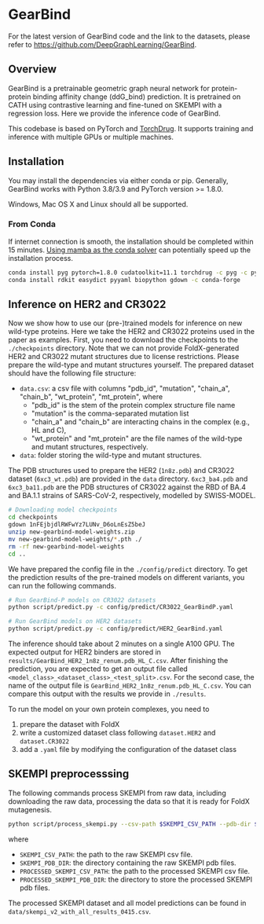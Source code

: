 # GearBind

For the latest version of GearBind code and the link to the datasets, please refer to https://github.com/DeepGraphLearning/GearBind.

## Overview

GearBind is a pretrainable geometric graph neural network for protein-protein binding affinity change (ddG_bind) prediction.
It is pretrained on CATH using contrastive learning and fine-tuned on SKEMPI with a regression loss.
Here we provide the inference code of GearBind.

This codebase is based on PyTorch and [TorchDrug]. It supports training and inference with multiple GPUs or multiple machines.

[TorchDrug]: https://github.com/DeepGraphLearning/torchdrug

## Installation

You may install the dependencies via either conda or pip. Generally, GearBind works
with Python 3.8/3.9 and PyTorch version >= 1.8.0.

Windows, Mac OS X and Linux should all be supported.

### From Conda

If internet connection is smooth, the installation should be completed within 15 minutes.
[Using mamba as the conda solver](https://www.anaconda.com/blog/a-faster-conda-for-a-growing-community) can potentially speed up the installation process.

```bash
conda install pyg pytorch=1.8.0 cudatoolkit=11.1 torchdrug -c pyg -c pytorch -c conda-forge
conda install rdkit easydict pyyaml biopython gdown -c conda-forge
```


## Inference on HER2 and CR3022

Now we show how to use our (pre-)trained models for inference on new wild-type proteins.
Here we take the HER2 and CR3022 proteins used in the paper as examples.
First, you need to download the checkpoints to the `./checkpoints` directory.
Note that we can not provide FoldX-generated HER2 and CR3022 mutant structures due to license restrictions.
Please prepare the wild-type and mutant structures yourself.
The prepared dataset should have the following file structure:

- `data.csv`: a csv file with columns "pdb_id", "mutation", "chain_a", "chain_b", "wt_protein", "mt_protein", where
    - "pdb_id" is the stem of the protein complex structure file name
    - "mutation" is the comma-separated mutation list
    - "chain_a" and "chain_b" are interacting chains in the complex (e.g., HL and C),
    - "wt_protein" and "mt_protein" are the file names of the wild-type and mutant structures, respectively.
- `data`: folder storing the wild-type and mutant structures.

The PDB structures used to prepare the HER2 (`1n8z.pdb`) and CR3022 dataset (`6xc3_wt.pdb`) are provided in the `data` directory.
`6xc3_ba4.pdb` and `6xc3_ba11.pdb` are the PDB structures of CR3022 against the RBD of BA.4 and BA.1.1 strains of SARS-CoV-2, respectively, modelled by SWISS-MODEL.

```bash
# Downloading model checkpoints
cd checkpoints
gdown 1nFEjbjdlRWFwYz7LUNv_D6oLnEsZ5beJ
unzip new-gearbind-model-weights.zip
mv new-gearbind-model-weights/*.pth ./
rm -rf new-gearbind-model-weights
cd ..
```

We have prepared the config file in the `./config/predict` directory.
To get the prediction results of the pre-trained models on different variants, you can run the following commands.

```bash
# Run GearBind-P models on CR3022 datasets
python script/predict.py -c config/predict/CR3022_GearBindP.yaml

# Run GearBind models on HER2 datasets
python script/predict.py -c config/predict/HER2_GearBind.yaml
```

The inference should take about 2 minutes on a single A100 GPU. The expected output for HER2 binders are stored in `results/GearBind_HER2_1n8z_renum.pdb_HL_C.csv`.
After finishing the prediction, you are expected to get an output file called `<model_class>_<dataset_class>_<test_split>.csv`.
For the second case, the name of the output file is `GearBind_HER2_1n8z_renum.pdb_HL_C.csv`.
You can compare this output with the results we provide in `./results`.

To run the model on your own protein complexes, you need to
1. prepare the dataset with FoldX
2. write a customized dataset class following `dataset.HER2` and `dataset.CR3022`
3. add a `.yaml` file by modifying the configuration of the dataset class


## SKEMPI preprocesssing

The following commands process SKEMPI from raw data, including downloading the raw data, processing the data so that it is ready for FoldX mutagenesis.

```bash
python script/process_skempi.py --csv-path $SKEMPI_CSV_PATH --pdb-dir $SKEMPI_PDB_DIR --output-csv-path $PROCESSED_SKEMPI_CSV_PATH --output-pdb-dir $PROCESSED_SKEMPI_PDB_DIR --no-repair
```

where
- `SKEMPI_CSV_PATH`: the path to the raw SKEMPI csv file.
- `SKEMPI_PDB_DIR`: the directory containing the raw SKEMPI pdb files.
- `PROCESSED_SKEMPI_CSV_PATH`: the path to the processed SKEMPI csv file.
- `PROCESSED_SKEMPI_PDB_DIR`: the directory to store the processed SKEMPI pdb files.

The processed SKEMPI dataset and all model predictions can be found in `data/skempi_v2_with_all_results_0415.csv`.
